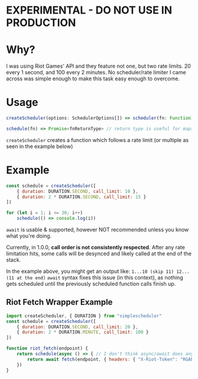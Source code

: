 # EXPERIMENTAL - DO NOT USE IN PRODUCTION

# Why?
I was using Riot Games' API and they feature not one, but two rate limits. 20 every 1 second, and 100 every 2 minutes. No scheduler/rate limiter I came across was simple enough to make this task easy enough to overcome. 

# Usage
```js
createScheduler(options: SchedulerOptions[]) => scheduler(fn: Function)

schedule(fn) => Promise<fnReturnType> // return type is useful for maps
```

`createScheduler` creates a function which follows a rate limit (or multiple as seen in the example below)
# Example
```js
const schedule = createScheduler([
	{ duration: DURATION.SECOND, call_limit: 10 },
	{ duration: 2 * DURATION.SECOND, call_limit: 15 }
])

for (let i = 1; i <= 30; i++)
	schedule(() => console.log(i))
```
`await` is usable & supported, however NOT recommended unless you know what you're doing.

Currently, in 1.0.0, **call order is not consistently respected**. After any rate limitation hits, some calls will be desynced and likely called at the end of the stack.

In the example above, you might get an output like:
`1...10 (skip 11) 12... (11 at the end)`
`await` syntax fixes this issue (in this context), as nothing gets scheduled until the previously scheduled function calls finish up.

## Riot Fetch Wrapper Example
```js
import createScheduler, { DURATION } from "simplescheduler"
const schedule = createScheduler([
	{ duration: DURATION.SECOND, call_limit: 20 },
	{ duration: 2 * DURATION.MINUTE, call_limit: 100 }
])

function riot_fetch(endpoint) {
	return schedule(async () => { // I don't think async/await does anything here, but I left it just in case..
		return await fetch(endpoint, { headers: { "X-Riot-Token": "RGAPI-T0K3N" }}).then(res => res.json())
	})
}
```